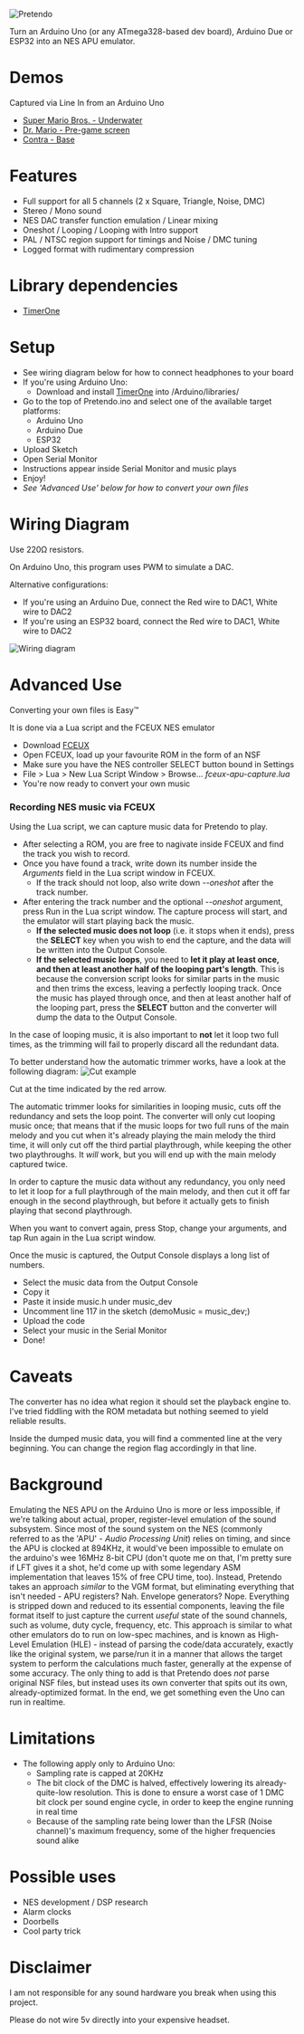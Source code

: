 ![Pretendo](img/logo.png?raw=true "Pretendo")

Turn an Arduino Uno (or any ATmega328-based dev board), Arduino Due or ESP32 into an NES APU emulator.

# Demos

Captured via Line In from an Arduino Uno
- [Super Mario Bros. - Underwater](demos/pretendo-demo-smb-underwater.ogg)
- [Dr. Mario - Pre-game screen](demos/pretendo-demo-dr-mario-pre-game.ogg)
- [Contra - Base](demos/pretendo-demo-contra-base.ogg)

# Features

- Full support for all 5 channels (2 x Square, Triangle, Noise, DMC)
- Stereo / Mono sound
- NES DAC transfer function emulation / Linear mixing
- Oneshot / Looping / Looping with Intro support
- PAL / NTSC region support for timings and Noise / DMC tuning
- Logged format with rudimentary compression

# Library dependencies

- [TimerOne](https://github.com/PaulStoffregen/TimerOne)

# Setup

- See wiring diagram below for how to connect headphones to your board
- If you're using Arduino Uno:
    - Download and install [TimerOne](https://github.com/PaulStoffregen/TimerOne) into /Arduino/libraries/
- Go to the top of Pretendo.ino and select one of the available target platforms:
    - Arduino Uno
    - Arduino Due
    - ESP32
- Upload Sketch
- Open Serial Monitor
- Instructions appear inside Serial Monitor and music plays
- Enjoy!
- *See 'Advanced Use' below for how to convert your own files*

# Wiring Diagram

Use 220Ω resistors.

On Arduino Uno, this program uses PWM to simulate a DAC.

Alternative configurations:
* If you're using an Arduino Due, connect the Red wire to DAC1, White wire to DAC2
* If you're using an ESP32 board, connect the Red wire to DAC1, White wire to DAC2

![Wiring diagram](img/wiring.png?raw=true "Wiring diagram")

# Advanced Use

Converting your own files is Easy™

It is done via a Lua script and the FCEUX NES emulator
- Download [FCEUX](http://fceux.com/web/download.html)
- Open FCEUX, load up your favourite ROM in the form of an NSF
- Make sure you have the NES controller SELECT button bound in Settings
- File > Lua > New Lua Script Window > Browse... *fceux-apu-capture.lua*
- You're now ready to convert your own music

### Recording NES music via FCEUX

Using the Lua script, we can capture music data for Pretendo to play.
- After selecting a ROM, you are free to nagivate inside FCEUX and find the track you wish to record.
- Once you have found a track, write down its number inside the *Arguments* field in the Lua script window in FCEUX.
    - If the track should not loop, also write down *--oneshot* after the track number.
- After entering the track number and the optional *--oneshot* argument, press Run in the Lua script window. The capture process will start, and the emulator will start playing back the music.
    - **If the selected music does not loop** (i.e. it stops when it ends), press the **SELECT** key when you wish to end the capture, and the data will be written into the Output Console.
    - **If the selected music loops**, you need to **let it play at least once, and then at least another half of the looping part's length**. This is because the conversion script looks for similar parts in the music and then trims the excess, leaving a perfectly looping track. Once the music has played through once, and then at least another half of the looping part, press the **SELECT** button and the converter will dump the data to the Output Console.

In the case of looping music, it is also important to **not** let it loop two full times, as the trimming will fail to properly discard all the redundant data.

To better understand how the automatic trimmer works, have a look at the following diagram:
![Cut example](img/cut-example.png?raw=true "Cut example")

Cut at the time indicated by the red arrow.

The automatic trimmer looks for similarities in looping music, cuts off the redundancy and sets the loop point. The converter will only cut looping music once; that means that if the music loops for two full runs of the main melody and you cut when it's already playing the main melody the third time, it will only cut off the third partial playthrough, while keeping the other two playthroughs. It *will* work, but you will end up with the main melody captured twice.

In order to capture the music data without any redundancy, you only need to let it loop for a full playthrough of the main melody, and then cut it off far enough in the second playthrough, but before it actually gets to finish playing that second playthrough.

When you want to convert again, press Stop, change your arguments, and tap Run again in the Lua script window.

Once the music is captured, the Output Console displays a long list of numbers.
- Select the music data from the Output Console
- Copy it
- Paste it inside music.h under music_dev
- Uncomment line 117 in the sketch (demoMusic = music_dev;)
- Upload the code
- Select your music in the Serial Monitor
- Done!

# Caveats
The converter has no idea what region it should set the playback engine to. I've tried fiddling with the ROM metadata but nothing seemed to yield reliable results.

Inside the dumped music data, you will find a commented line at the very beginning. You can change the region flag accordingly in that line.

# Background

Emulating the NES APU on the Arduino Uno is more or less impossible, if we're talking about actual, proper, register-level emulation of the sound subsystem. Since most of the sound system on the NES (commonly referred to as the 'APU' - *Audio Processing Unit*) relies on timing, and since the APU is clocked at 894KHz, it would've been impossible to emulate on the arduino's wee 16MHz 8-bit CPU (don't quote me on that, I'm pretty sure if LFT gives it a shot, he'd come up with some legendary ASM implementation that leaves 15% of free CPU time, too).
Instead, Pretendo takes an approach *similar* to the VGM format, but eliminating everything that isn't needed - APU registers? Nah. Envelope generators? Nope. Everything is stripped down and reduced to its essential components, leaving the file format itself to just capture the current *useful* state of the sound channels, such as volume, duty cycle, frequency, etc. This approach is similar to what other emulators do to run on low-spec machines, and is known as High-Level Emulation (HLE) - instead of parsing the code/data accurately, exactly like the original system, we parse/run it in a manner that allows the target system to perform the calculations much faster, generally at the expense of some accuracy. The only thing to add is that Pretendo does *not* parse original NSF files, but instead uses its own converter that spits out its own, already-optimized format. In the end, we get something even the Uno can run in realtime.

# Limitations

- The following apply only to Arduino Uno:
    - Sampling rate is capped at 20KHz
    - The bit clock of the DMC is halved, effectively lowering its already-quite-low resolution. This is done to ensure a worst case of 1 DMC bit clock per sound engine cycle, in order to keep the engine running in real time
    - Because of the sampling rate being lower than the LFSR (Noise channel)'s maximum frequency, some of the higher frequencies sound alike

# Possible uses

- NES development / DSP research
- Alarm clocks
- Doorbells
- Cool party trick


# Disclaimer

I am not responsible for any sound hardware you break when using this project.

Please do not wire 5v directly into your expensive headset.
